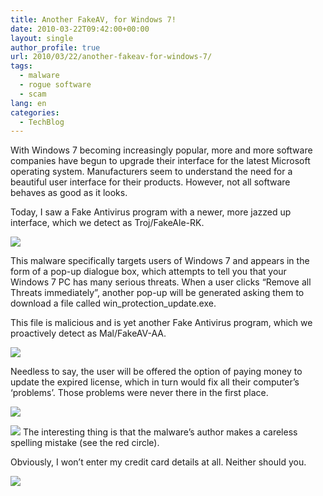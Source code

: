 ```yaml
---
title: Another FakeAV, for Windows 7!
date: 2010-03-22T09:42:00+00:00
layout: single
author_profile: true
url: 2010/03/22/another-fakeav-for-windows-7/
tags:
  - malware
  - rogue software
  - scam
lang: en
categories: 
  - TechBlog
---
```

With Windows 7 becoming increasingly popular, more and more software companies have begun to upgrade their interface for the latest Microsoft operating system. Manufacturers seem to understand the need for a beautiful user interface for their products. However, not all software behaves as good as it looks.

Today, I saw a Fake Antivirus program with a newer, more jazzed up interface, which we detect as Troj/FakeAle-RK.

[![](http://3.bp.blogspot.com/_vaUVXcmC3OI/S6czX0dUPyI/AAAAAAAABUY/yTi_elvPwGY/s400/bfakeale1.jpg)](http://3.bp.blogspot.com/_vaUVXcmC3OI/S6czX0dUPyI/AAAAAAAABUY/yTi_elvPwGY/s1600-h/bfakeale1.jpg)

This malware specifically targets users of Windows 7 and appears in the form of a pop-up dialogue box, which attempts to tell you that your Windows 7 PC has many serious threats. When a user clicks “Remove all Threats immediately”, another pop-up will be generated asking them to download a file called win\_protection\_update.exe.

This file is malicious and is yet another Fake Antivirus program, which we proactively detect as Mal/FakeAV-AA.

[![](http://1.bp.blogspot.com/_vaUVXcmC3OI/S6czjxCFI9I/AAAAAAAABUc/lXu0-HSqNsk/s400/bfakeale2.jpg)](http://1.bp.blogspot.com/_vaUVXcmC3OI/S6czjxCFI9I/AAAAAAAABUc/lXu0-HSqNsk/s1600-h/bfakeale2.jpg)

Needless to say, the user will be offered the option of paying money to update the expired license, which in turn would fix all their computer’s ‘problems’. Those problems were never there in the first place.

[![](http://2.bp.blogspot.com/_vaUVXcmC3OI/S6czzVh2T4I/AAAAAAAABUg/r00FOrdvBpY/s400/bfakeale3.jpg)](http://2.bp.blogspot.com/_vaUVXcmC3OI/S6czzVh2T4I/AAAAAAAABUg/r00FOrdvBpY/s1600-h/bfakeale3.jpg)

[![](http://4.bp.blogspot.com/_vaUVXcmC3OI/S6czzfD0-6I/AAAAAAAABUk/qNtREdZlPqE/s400/bfakeale4.jpg)](http://4.bp.blogspot.com/_vaUVXcmC3OI/S6czzfD0-6I/AAAAAAAABUk/qNtREdZlPqE/s1600-h/bfakeale4.jpg)
The interesting thing is that the malware’s author makes a careless spelling mistake (see the red circle).

Obviously, I won’t enter my credit card details at all. Neither should you.

[![](http://2.bp.blogspot.com/_vaUVXcmC3OI/S6c0OX_fb4I/AAAAAAAABUo/NuzsbtsU6X4/s400/bfakeale6.jpg)](http://2.bp.blogspot.com/_vaUVXcmC3OI/S6c0OX_fb4I/AAAAAAAABUo/NuzsbtsU6X4/s1600-h/bfakeale6.jpg)
